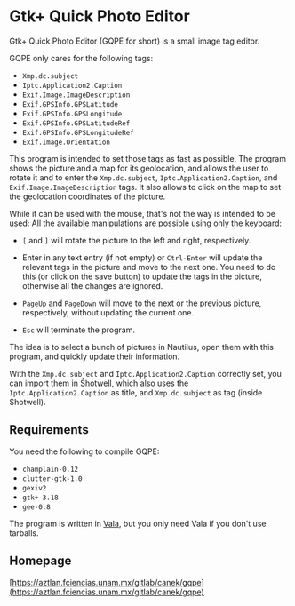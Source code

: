 Gtk+ Quick Photo Editor
=======================

Gtk+ Quick Photo Editor (GQPE for short) is a small image tag editor.

GQPE only cares for the following tags:

* `Xmp.dc.subject`
* `Iptc.Application2.Caption`
* `Exif.Image.ImageDescription`
* `Exif.GPSInfo.GPSLatitude`
* `Exif.GPSInfo.GPSLongitude`
* `Exif.GPSInfo.GPSLatitudeRef`
* `Exif.GPSInfo.GPSLongitudeRef`
* `Exif.Image.Orientation`

This program is intended to set those tags as fast as possible. The program
shows the picture and a map for its geolocation, and allows the user to rotate
it and to enter the `Xmp.dc.subject`, `Iptc.Application2.Caption`, and
`Exif.Image.ImageDescription` tags. It also allows to click on the map to set
the geolocation coordinates of the picture.

While it can be used with the mouse, that's not the way is intended
to be used: All the available manipulations are possible using only
the keyboard:

* `[` and `]` will rotate the picture to the left and right, respectively.

* Enter in any text entry (if not empty) or `Ctrl-Enter` will update the
  relevant tags in the picture and move to the next one. You need to do this (or
  click on the save button) to update the tags in the picture, otherwise all the
  changes are ignored.

* `PageUp` and `PageDown` will move to the next or the previous picture,
  respectively, without updating the current one.

* `Esc` will terminate the program.

The idea is to select a bunch of pictures in Nautilus, open them with this
program, and quickly update their information.

With the `Xmp.dc.subject` and `Iptc.Application2.Caption` correctly set, you can
import them in [Shotwell](https://wiki.gnome.org/Apps/Shotwell), which also uses
the `Iptc.Application2.Caption` as title, and `Xmp.dc.subject` as tag (inside
Shotwell).

Requirements
------------

You need the following to compile GQPE:

* `champlain-0.12`
* `clutter-gtk-1.0`
* `gexiv2`
* `gtk+-3.18`
* `gee-0.8`

The program is written in [Vala](https://wiki.gnome.org/Projects/Vala), but you
only need Vala if you don't use tarballs.

Homepage
--------

[https://aztlan.fciencias.unam.mx/gitlab/canek/gqpe](https://aztlan.fciencias.unam.mx/gitlab/canek/gqpe)
